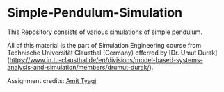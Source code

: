 # Simple-Pendulum-Simulation
This Repository consists of various simulations of simple pendulum.

All of this material is the part of Simulation Engineering course from Technische Universität Clausthal (Germany) offerred by [Dr. Umut Durak]
(https://www.in.tu-clausthal.de/en/divisions/model-based-systems-analysis-and-simulation/members/drumut-durak/).

Assignment credits: [Amit Tyagi](http://www.amittyagi.com)
